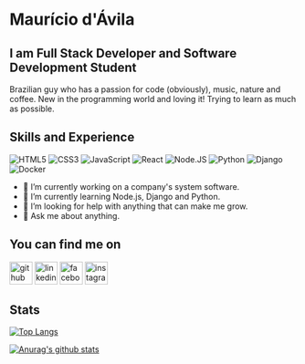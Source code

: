 # Maurício d'Ávila

## I am Full Stack Developer and Software Development Student

Brazilian guy who has a passion for code (obviously), music, nature and coffee. New in the programming world and loving it! Trying to learn as much as possible.

## Skills and Experience
![HTML5](https://img.shields.io/badge/HTML5-E34F26?style=for-the-badge&logo=html5&logoColor=white)
![CSS3](https://img.shields.io/badge/CSS3-1572B6?style=for-the-badge&logo=css3&logoColor=white)
![JavaScript](https://img.shields.io/badge/JavaScript-F7DF1E?style=for-the-badge&logo=javascript&logoColor=black)
![React](https://img.shields.io/badge/React-20232A?style=for-the-badge&logo=react&logoColor=61DAFB)
![Node.JS](https://img.shields.io/badge/Node.js-43853D?style=for-the-badge&logo=node.js&logoColor=white)
![Python](https://img.shields.io/badge/Python-3776AB?style=for-the-badge&logo=python&logoColor=white)
![Django](https://img.shields.io/badge/Django-092E20?style=for-the-badge&logo=django&logoColor=white)
![Docker](https://img.shields.io/badge/Docker-2CA5E0?style=for-the-badge&logo=docker&logoColor=white)

- 🔭 I’m currently working on a company's system software.
- 🌱 I’m currently learning Node.js, Django and Python.
- 🤔 I’m looking for help with anything that can make me grow.
- 💬 Ask me about anything.

## You can find me on
[<img src='https://cdn.jsdelivr.net/npm/simple-icons@3.0.1/icons/github.svg' alt='github' height='40'>](https://github.com/MauSDJ)  [<img src='https://cdn.jsdelivr.net/npm/simple-icons@3.0.1/icons/linkedin.svg' alt='linkedin' height='40'>](https://www.linkedin.com/in/maurício-dávila/)  [<img src='https://cdn.jsdelivr.net/npm/simple-icons@3.0.1/icons/facebook.svg' alt='facebook' height='40'>](https://www.facebook.com/mauricio.davila.35)  [<img src='https://cdn.jsdelivr.net/npm/simple-icons@3.0.1/icons/instagram.svg' alt='instagram' height='40'>](https://www.instagram.com/mau_sdj/)  

## Stats
[![Top Langs](https://github-readme-stats.vercel.app/api/top-langs/?username=MauSDJ&layout=compact&theme=great-gatsby)](https://github.com/MauSDJ/github-readme-stats)

[![Anurag's github stats](https://github-readme-stats.vercel.app/api?username=MauSDJ&theme=great-gatsby&show_icons=true)](https://github.com/MauSDJ/github-readme-stats)
